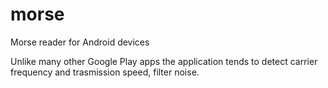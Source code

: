 morse
=====

Morse reader for Android devices

Unlike many other Google Play apps the application tends to detect carrier frequency and trasmission speed, filter noise.

